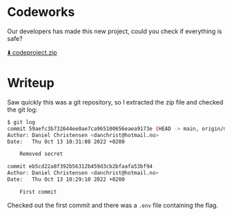 # Codeworks

Our developers has made this new project, could you check if everything is safe?

[⬇️ codeproject.zip](./codeproject.zip)

# Writeup

Saw quickly this was a git repository, so I extracted the zip file and checked the git log:

```bash
$ git log
commit 59aefc3b732644ee0ae7ca965100656eaea9173e (HEAD -> main, origin/main, origin/HEAD)
Author: Daniel Christensen <danchrist@hotmail.no>
Date:   Thu Oct 13 10:31:08 2022 +0200

    Removed secret

commit eb5cd22a8f392b56312b459d3cb2bfaafa53bf94
Author: Daniel Christensen <danchrist@hotmail.no>
Date:   Thu Oct 13 10:29:10 2022 +0200

    First commit
```

Checked out the first commit and there was a `.env` file containing the flag.